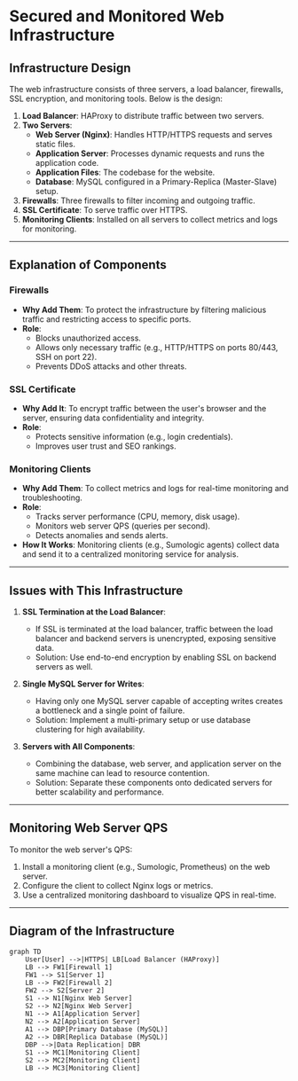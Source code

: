 # Secured and Monitored Web Infrastructure

## Infrastructure Design
The web infrastructure consists of three servers, a load balancer, firewalls, SSL encryption, and monitoring tools. Below is the design:

1. **Load Balancer**: HAProxy to distribute traffic between two servers.
2. **Two Servers**:
   - **Web Server (Nginx)**: Handles HTTP/HTTPS requests and serves static files.
   - **Application Server**: Processes dynamic requests and runs the application code.
   - **Application Files**: The codebase for the website.
   - **Database**: MySQL configured in a Primary-Replica (Master-Slave) setup.
3. **Firewalls**: Three firewalls to filter incoming and outgoing traffic.
4. **SSL Certificate**: To serve traffic over HTTPS.
5. **Monitoring Clients**: Installed on all servers to collect metrics and logs for monitoring.

---

## Explanation of Components

### Firewalls
- **Why Add Them**: To protect the infrastructure by filtering malicious traffic and restricting access to specific ports.
- **Role**:
  - Blocks unauthorized access.
  - Allows only necessary traffic (e.g., HTTP/HTTPS on ports 80/443, SSH on port 22).
  - Prevents DDoS attacks and other threats.

### SSL Certificate
- **Why Add It**: To encrypt traffic between the user's browser and the server, ensuring data confidentiality and integrity.
- **Role**:
  - Protects sensitive information (e.g., login credentials).
  - Improves user trust and SEO rankings.

### Monitoring Clients
- **Why Add Them**: To collect metrics and logs for real-time monitoring and troubleshooting.
- **Role**:
  - Tracks server performance (CPU, memory, disk usage).
  - Monitors web server QPS (queries per second).
  - Detects anomalies and sends alerts.
- **How It Works**: Monitoring clients (e.g., Sumologic agents) collect data and send it to a centralized monitoring service for analysis.

---

## Issues with This Infrastructure

1. **SSL Termination at the Load Balancer**:
   - If SSL is terminated at the load balancer, traffic between the load balancer and backend servers is unencrypted, exposing sensitive data.
   - Solution: Use end-to-end encryption by enabling SSL on backend servers as well.

2. **Single MySQL Server for Writes**:
   - Having only one MySQL server capable of accepting writes creates a bottleneck and a single point of failure.
   - Solution: Implement a multi-primary setup or use database clustering for high availability.

3. **Servers with All Components**:
   - Combining the database, web server, and application server on the same machine can lead to resource contention.
   - Solution: Separate these components onto dedicated servers for better scalability and performance.

---

## Monitoring Web Server QPS
To monitor the web server's QPS:
1. Install a monitoring client (e.g., Sumologic, Prometheus) on the web server.
2. Configure the client to collect Nginx logs or metrics.
3. Use a centralized monitoring dashboard to visualize QPS in real-time.

---

## Diagram of the Infrastructure

```mermaid
graph TD
    User[User] -->|HTTPS| LB[Load Balancer (HAProxy)]
    LB --> FW1[Firewall 1]
    FW1 --> S1[Server 1]
    LB --> FW2[Firewall 2]
    FW2 --> S2[Server 2]
    S1 --> N1[Nginx Web Server]
    S2 --> N2[Nginx Web Server]
    N1 --> A1[Application Server]
    N2 --> A2[Application Server]
    A1 --> DBP[Primary Database (MySQL)]
    A2 --> DBR[Replica Database (MySQL)]
    DBP -->|Data Replication| DBR
    S1 --> MC1[Monitoring Client]
    S2 --> MC2[Monitoring Client]
    LB --> MC3[Monitoring Client]
```
